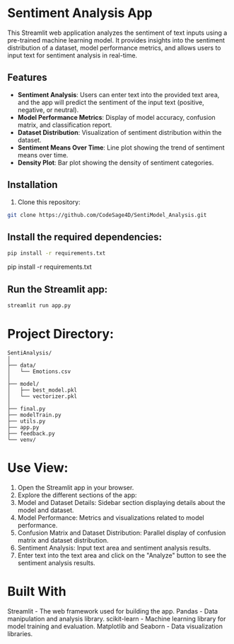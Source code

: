 # Sentiment Analysis App

This Streamlit web application analyzes the sentiment of text inputs using a pre-trained machine learning model. It provides insights into the sentiment distribution of a dataset, model performance metrics, and allows users to input text for sentiment analysis in real-time.

## Features

- **Sentiment Analysis**: Users can enter text into the provided text area, and the app will predict the sentiment of the input text (positive, negative, or neutral).
- **Model Performance Metrics**: Display of model accuracy, confusion matrix, and classification report.
- **Dataset Distribution**: Visualization of sentiment distribution within the dataset.
- **Sentiment Means Over Time**: Line plot showing the trend of sentiment means over time.
- **Density Plot**: Bar plot showing the density of sentiment categories.

## Installation

1. Clone this repository:

```bash
git clone https://github.com/CodeSage4D/SentiModel_Analysis.git
```
## Install the required dependencies:
```bash
pip install -r requirements.txt
```
pip install -r requirements.txt

## Run the Streamlit app:
```bash
streamlit run app.py
```
# Project Directory: 
    SentiAnalysis/
    │
    ├── data/
    │   └── Emotions.csv
    │
    ├── model/
    │   ├── best_model.pkl
    │   └── vectorizer.pkl
    │
    ├── final.py
    ├── modelTrain.py
    ├── utils.py
    ├── app.py
    ├── feedback.py
    └── venv/


# Use View:
1. Open the Streamlit app in your browser.
2. Explore the different sections of the app:
3. Model and Dataset Details: Sidebar section displaying details about the model and dataset.
4. Model Performance: Metrics and visualizations related to model performance.
5. Confusion Matrix and Dataset Distribution: Parallel display of confusion matrix and dataset distribution.
6. Sentiment Analysis: Input text area and sentiment analysis results.
7. Enter text into the text area and click on the "Analyze" button to see the sentiment analysis results.

# Built With
Streamlit - The web framework used for building the app.
Pandas - Data manipulation and analysis library.
scikit-learn - Machine learning library for model training and evaluation.
Matplotlib and Seaborn - Data visualization libraries.
